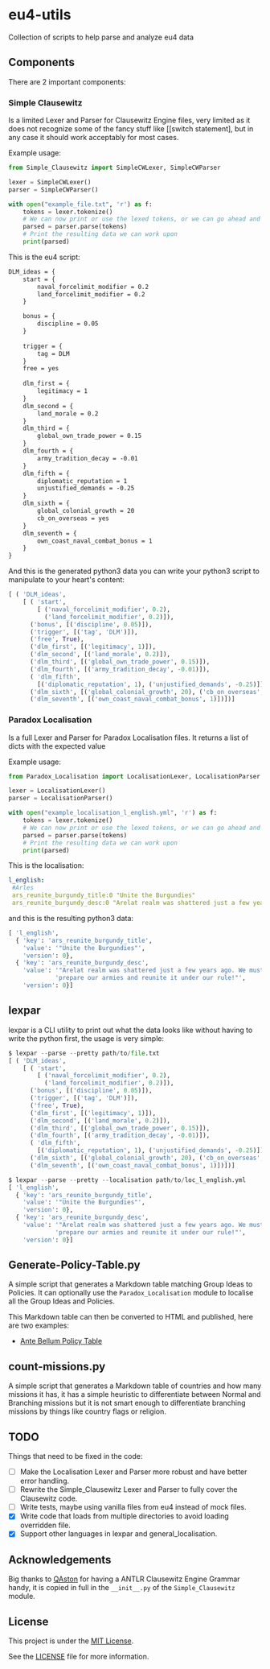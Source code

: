 # eu4-utils

Collection of scripts to help parse and analyze eu4 data

## Components

There are 2 important components:

### Simple Clausewitz

Is a limited Lexer and Parser for Clausewitz Engine files, very limited as it does not
recognize some of the fancy stuff like [[switch statement], but in any case it should
work acceptably for most cases.

Example usage:

```python
from Simple_Clausewitz import SimpleCWLexer, SimpleCWParser

lexer = SimpleCWLexer()
parser = SimpleCWParser()

with open("example_file.txt", 'r') as f:
    tokens = lexer.tokenize()
    # We can now print or use the lexed tokens, or we can go ahead and parse them
    parsed = parser.parse(tokens)
    # Print the resulting data we can work upon
    print(parsed)
```

This is the eu4 script:

```txt
DLM_ideas = {
	start = {
		naval_forcelimit_modifier = 0.2
		land_forcelimit_modifier = 0.2
	}

	bonus = {
		discipline = 0.05
	}
	
	trigger = {
		tag = DLM
	}
	free = yes		
	
	dlm_first = {
		legitimacy = 1
	}
	dlm_second = {
		land_morale = 0.2
	}
	dlm_third = {
		global_own_trade_power = 0.15
	}
	dlm_fourth = {
		army_tradition_decay = -0.01
	}
	dlm_fifth = {
		diplomatic_reputation = 1
		unjustified_demands = -0.25
	}
	dlm_sixth = {
		global_colonial_growth = 20
		cb_on_overseas = yes
	}
	dlm_seventh = {
		own_coast_naval_combat_bonus = 1
	}
}
```

And this is the generated python3 data you can write your python3 script to manipulate
to your heart's content:

```python
[ ( 'DLM_ideas',
    [ ( 'start',
        [ ('naval_forcelimit_modifier', 0.2),
          ('land_forcelimit_modifier', 0.2)]),
      ('bonus', [('discipline', 0.05)]),
      ('trigger', [('tag', 'DLM')]),
      ('free', True),
      ('dlm_first', [('legitimacy', 1)]),
      ('dlm_second', [('land_morale', 0.2)]),
      ('dlm_third', [('global_own_trade_power', 0.15)]),
      ('dlm_fourth', [('army_tradition_decay', -0.01)]),
      ( 'dlm_fifth',
        [('diplomatic_reputation', 1), ('unjustified_demands', -0.25)]),
      ('dlm_sixth', [('global_colonial_growth', 20), ('cb_on_overseas', True)]),
      ('dlm_seventh', [('own_coast_naval_combat_bonus', 1)])])]
```

### Paradox Localisation

Is a full Lexer and Parser for Paradox Localisation files. It returns a list of dicts
with the expected value

Example usage:

```python
from Paradox_Localisation import LocalisationLexer, LocalisationParser

lexer = LocalisationLexer()
parser = LocalisationParser()

with open("example_localisation_l_english.yml", 'r') as f:
    tokens = lexer.tokenize()
    # We can now print or use the lexed tokens, or we can go ahead and parse them
    parsed = parser.parse(tokens)
    # Print the resulting data we can work upon
    print(parsed)
```

This is the localisation:

```yml
l_english:
 #Arles
 ars_reunite_burgundy_title:0 "Unite the Burgundies"
 ars_reunite_burgundy_desc:0 "Arelat realm was shattered just a few years ago. We must prepare our armies and reunite it under our rule!"
```

and this is the resulting python3 data:

```python
[ 'l_english',
  { 'key': 'ars_reunite_burgundy_title',
    'value': '"Unite the Burgundies"',
    'version': 0},
  { 'key': 'ars_reunite_burgundy_desc',
    'value': '"Arelat realm was shattered just a few years ago. We must '
             'prepare our armies and reunite it under our rule!"',
    'version': 0}]
```

## lexpar

lexpar is a CLI utility to print out what the data looks like without having
to write the python first, the usage is very simple:

```python
$ lexpar --parse --pretty path/to/file.txt
[ ( 'DLM_ideas',
    [ ( 'start',
        [ ('naval_forcelimit_modifier', 0.2),
          ('land_forcelimit_modifier', 0.2)]),
      ('bonus', [('discipline', 0.05)]),
      ('trigger', [('tag', 'DLM')]),
      ('free', True),
      ('dlm_first', [('legitimacy', 1)]),
      ('dlm_second', [('land_morale', 0.2)]),
      ('dlm_third', [('global_own_trade_power', 0.15)]),
      ('dlm_fourth', [('army_tradition_decay', -0.01)]),
      ( 'dlm_fifth',
        [('diplomatic_reputation', 1), ('unjustified_demands', -0.25)]),
      ('dlm_sixth', [('global_colonial_growth', 20), ('cb_on_overseas', True)]),
      ('dlm_seventh', [('own_coast_naval_combat_bonus', 1)])])]

$ lexpar --parse --pretty --localisation path/to/loc_l_english.yml
[ 'l_english',
  { 'key': 'ars_reunite_burgundy_title',
    'value': '"Unite the Burgundies"',
    'version': 0},
  { 'key': 'ars_reunite_burgundy_desc',
    'value': '"Arelat realm was shattered just a few years ago. We must '
             'prepare our armies and reunite it under our rule!"',
    'version': 0}]
```

## Generate-Policy-Table.py

A simple script that generates a Markdown table matching Group Ideas to Policies.
It can optionally use the `Paradox_Localisation` module to localise all the
Group Ideas and Policies.

This Markdown table can then be converted to HTML and published, here are two
examples:

- [Ante Bellum Policy Table](https://maxice8.github.io/ab/policies)

## count-missions.py

A simple script that generates a Markdown table of countries and how many missions it has, it has a simple heuristic to differentiate between Normal and Branching missions but it is not smart enough to differentiate branching missions by things like country flags or religion.

## TODO

Things that need to be fixed in the code:

- [ ] Make the Localisation Lexer and Parser more robust and have better error handling.
- [ ] Rewrite the Simple_Clausewitz Lexer and Parser to fully cover the Clausewitz code.
- [ ] Write tests, maybe using vanilla files from eu4 instead of mock files.
- [x] Write code that loads from multiple directories to avoid loading overridden file.
- [x] Support other languages in lexpar and general_localisation.

## Acknowledgements

Big thanks to [QAston](https://github.com/QAston/clausewitz-antlr-grammar) for having
a ANTLR Clausewitz Engine Grammar handy, it is copied in full in the `__init__.py`
of the `Simple_Clausewitz` module.

## License

This project is under the [MIT License](https://opensource.org/licenses/MIT).

See the [LICENSE](./LICENSE) file for more information.
